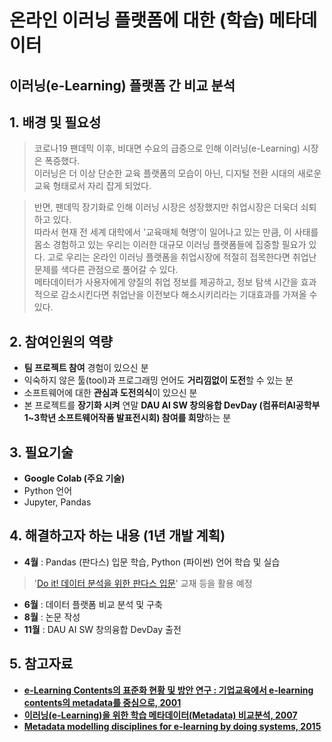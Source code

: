 # 온라인 이러닝 플랫폼에 대한 (학습) 메타데이터
## 이러닝(e-Learning) 플랫폼 간 비교 분석

## 1. 배경 및 필요성
>코로나19 팬데믹 이후, 비대면 수요의 급증으로 인해 이러닝(e-Learning) 시장은 폭증했다.   
이러닝은 더 이상 단순한 교육 플랫폼의 모습이 아닌, 디지털 전환 시대의 새로운 교육 형태로서 자리 잡게 되었다. 

>반면, 팬데믹 장기화로 인해 이러닝 시장은 성장했지만 취업시장은 더욱더 쇠퇴하고 있다.   
따라서 현재 전 세계 대학에서 '교육매체 혁명‘이 일어나고 있는 만큼, 이 사태를 몸소 경험하고 있는 우리는 이러한 대규모 이러닝 플랫폼들에 집중할 필요가 있다. 
고로 우리는 온라인 이러닝 플랫폼을 취업시장에 적절히 접목한다면 취업난 문제를 색다른 관점으로 풀어갈 수 있다.  
메타데이터가 사용자에게 양질의 취업 정보를 제공하고, 정보 탐색 시간을 효과적으로 감소시킨다면 취업난을 이전보다 해소시키리라는 기대효과를 가져올 수 있다.  

## 2. 참여인원의 역량
- **팀 프로젝트 참여** 경험이 있으신 분
- 익숙하지 않은 툴(tool)과 프로그래밍 언어도 **거리낌없이 도전**할 수 있는 분
- 소프트웨어에 대한 **관심과 도전의식**이 있으신 분
- 본 프로젝트를 **장기화 시켜** 연말 **DAU AI SW 창의융합 DevDay (컴퓨터AI공학부 1~3학년 소프트웨어작품 발표전시회) 참여를 희망**하는 분

## 3. 필요기술
- **Google Colab (주요 기술)**   
- Python 언어   
- Jupyter, Pandas   

## 4. 해결하고자 하는 내용 (1년 개발 계획)
- **4월** : Pandas (판다스) 입문 학습, Python (파이썬) 언어 학습 및 실습
> '[Do it! 데이터 분석을 위한 판다스 입문](https://book.naver.com/bookdb/book_detail.nhn?bid=14038455)' 교재 등을 활용 예정 
- **6월** : 데이터 플랫폼 비교 분석 및 구축
- **8월** : 논문 작성
- **11월** : DAU AI SW 창의융합 DevDay 출전

## 5. 참고자료
- **[e-Learning Contents의 표준화 현황 및 방안 연구 : 기업교육에서 e-learning contents의 metadata를 중심으로, 2001](http://www.riss.kr/search/detail/DetailView.do?p_mat_type=be54d9b8bc7cdb09&control_no=8c6c13386b1950c5&keyword=metadata%20e-learning)**
- **[이러닝(e-Learning)을 위한 학습 메타데이터(Metadata) 비교분석, 2007](http://www.riss.kr/search/detail/DetailView.do?p_mat_type=be54d9b8bc7cdb09&control_no=2776ba59d517b337ffe0bdc3ef48d419)**
- **[Metadata modelling disciplines for e-learning by doing systems, 2015](http://www.riss.kr/search/detail/DetailView.do?p_mat_type=e21c2016a7c3498b&control_no=6fd47b1569857fb3ffe0bdc3ef48d419&keyword=metadata%20e-learning)**
